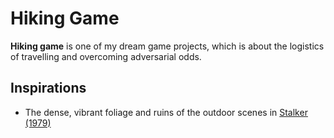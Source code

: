 # Hiking Game

**Hiking game** is one of my dream game projects, which is about the logistics of travelling and overcoming adversarial odds.

## Inspirations

- The dense, vibrant foliage and ruins of the outdoor scenes in [Stalker (1979)](stalker.md)
